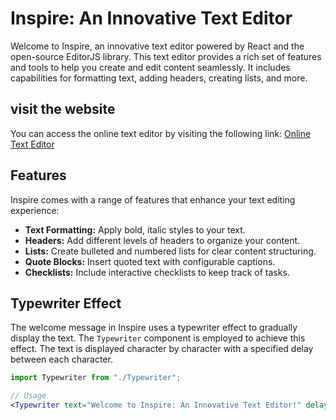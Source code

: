 # Inspire: An Innovative Text Editor

Welcome to Inspire, an innovative text editor powered by React and the open-source EditorJS library. This text editor provides a rich set of features and tools to help you create and edit content seamlessly. It includes capabilities for formatting text, adding headers, creating lists,  and more.

## visit the website
You can access the online text editor by visiting the following link: [Online Text Editor](https://texteditor-987a3.web.app/)

## Features

Inspire comes with a range of features that enhance your text editing experience:

- **Text Formatting:** Apply bold, italic  styles to your text.
- **Headers:** Add different levels of headers to organize your content.
- **Lists:** Create bulleted and numbered lists for clear content structuring.
- **Quote Blocks:** Insert quoted text with configurable captions.
- **Checklists:** Include interactive checklists to keep track of tasks.

## Typewriter Effect

The welcome message in Inspire uses a typewriter effect to gradually display the text. The `Typewriter` component is employed to achieve this effect. The text is displayed character by character with a specified delay between each character.

```jsx
import Typewriter from "./Typewriter";

// Usage
<Typewriter text="Welcome to Inspire: An Innovative Text Editor!" delay={100} />
